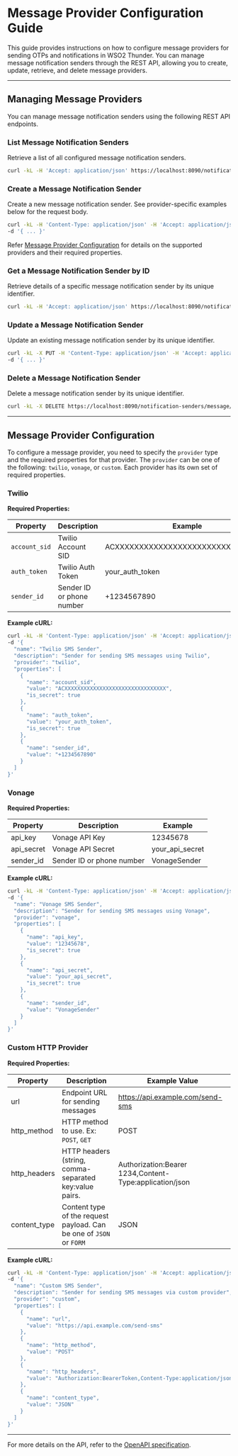 # Message Provider Configuration Guide

This guide provides instructions on how to configure message providers for sending OTPs and notifications in WSO2 Thunder. You can manage message notification senders through the REST API, allowing you to create, update, retrieve, and delete message providers.

---

## Managing Message Providers

You can manage message notification senders using the following REST API endpoints.

### List Message Notification Senders

Retrieve a list of all configured message notification senders.

```bash
curl -kL -H 'Accept: application/json' https://localhost:8090/notification-senders/message
```

### Create a Message Notification Sender

Create a new message notification sender. See provider-specific examples below for the request body.

```bash
curl -kL -H 'Content-Type: application/json' -H 'Accept: application/json' https://localhost:8090/notification-senders/message \
-d '{ ... }'
```

Refer [Message Provider Configuration](#message-provider-configuration) for details on the supported providers and their required properties.

### Get a Message Notification Sender by ID

Retrieve details of a specific message notification sender by its unique identifier.

```bash
curl -kL -H 'Accept: application/json' https://localhost:8090/notification-senders/message/<sender_id>
```

### Update a Message Notification Sender

Update an existing message notification sender by its unique identifier.

```bash
curl -kL -X PUT -H 'Content-Type: application/json' -H 'Accept: application/json' https://localhost:8090/notification-senders/message/<sender_id> \
-d '{ ... }'
```

### Delete a Message Notification Sender

Delete a message notification sender by its unique identifier.

```bash
curl -kL -X DELETE https://localhost:8090/notification-senders/message/<sender_id>
```

---

## Message Provider Configuration

To configure a message provider, you need to specify the `provider` type and the required properties for that provider. The `provider` can be one of the following: `twilio`, `vonage`, or `custom`. Each provider has its own set of required properties.

### Twilio

**Required Properties:**

| Property      | Description                                    | Example                            |
|---------------|------------------------------------------------|------------------------------------|
| `account_sid` | Twilio Account SID                             | ACXXXXXXXXXXXXXXXXXXXXXXXXXXXXXXXX |
| `auth_token`  | Twilio Auth Token                              | your_auth_token                    |
| `sender_id`   | Sender ID or phone number                      | +1234567890                        |

**Example cURL:**

```bash
curl -kL -H 'Content-Type: application/json' -H 'Accept: application/json' https://localhost:8090/notification-senders/message \
-d '{
  "name": "Twilio SMS Sender",
  "description": "Sender for sending SMS messages using Twilio",
  "provider": "twilio",
  "properties": [
    {
      "name": "account_sid",
      "value": "ACXXXXXXXXXXXXXXXXXXXXXXXXXXXXXXXX",
      "is_secret": true
    },
    {
      "name": "auth_token",
      "value": "your_auth_token",
      "is_secret": true
    },
    {
      "name": "sender_id",
      "value": "+1234567890"
    }
  ]
}'
```

### Vonage

**Required Properties:**

| Property    | Description                                    | Example          |
|-------------|------------------------------------------------|------------------|
| api_key     | Vonage API Key                                 | 12345678         |
| api_secret  | Vonage API Secret                              | your_api_secret  |
| sender_id   | Sender ID or phone number                      | VonageSender     |

**Example cURL:**

```bash
curl -kL -H 'Content-Type: application/json' -H 'Accept: application/json' https://localhost:8090/notification-senders/message \
-d '{
  "name": "Vonage SMS Sender",
  "description": "Sender for sending SMS messages using Vonage",
  "provider": "vonage",
  "properties": [
    {
      "name": "api_key",
      "value": "12345678",
      "is_secret": true
    },
    {
      "name": "api_secret",
      "value": "your_api_secret",
      "is_secret": true
    },
    {
      "name": "sender_id",
      "value": "VonageSender"
    }
  ]
}'
```

### Custom HTTP Provider

**Required Properties:**

| Property      | Description                                                           | Example Value                                           |
|---------------|-----------------------------------------------------------------------|---------------------------------------------------------|
| url           | Endpoint URL for sending messages                                     | https://api.example.com/send-sms                        |
| http_method   | HTTP method to use. Ex: `POST`, `GET`                                 | POST                                                    |
| http_headers  | HTTP headers (string, comma-separated key:value pairs.                | Authorization:Bearer 1234,Content-Type:application/json |
| content_type  | Content type of the request payload. Can be one of `JSON` or `FORM`   | JSON                                                    |

**Example cURL:**

```bash
curl -kL -H 'Content-Type: application/json' -H 'Accept: application/json' https://localhost:8090/notification-senders/message \
-d '{
  "name": "Custom SMS Sender",
  "description": "Sender for sending SMS messages via custom provider",
  "provider": "custom",
  "properties": [
    {
      "name": "url",
      "value": "https://api.example.com/send-sms"
    },
    {
      "name": "http_method",
      "value": "POST"
    },
    {
      "name": "http_headers",
      "value": "Authorization:BearerToken,Content-Type:application/json"
    },
    {
      "name": "content_type",
      "value": "JSON"
    }
  ]
}'
```

---

For more details on the API, refer to the [OpenAPI specification](../apis/notification-sender.yaml).

